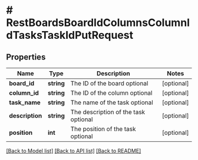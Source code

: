 # # RestBoardsBoardIdColumnsColumnIdTasksTaskIdPutRequest

## Properties

Name | Type | Description | Notes
------------ | ------------- | ------------- | -------------
**board_id** | **string** | The ID of the board optional | [optional]
**column_id** | **string** | The ID of the column optional | [optional]
**task_name** | **string** | The name of the task optional | [optional]
**description** | **string** | The description of the task optional | [optional]
**position** | **int** | The position of the task optional | [optional]

[[Back to Model list]](../../README.md#models) [[Back to API list]](../../README.md#endpoints) [[Back to README]](../../README.md)
